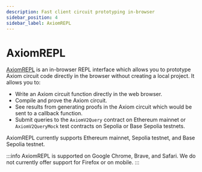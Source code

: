 ```yaml
---
description: Fast client circuit prototyping in-browser
sidebar_position: 4
sidebar_label: AxiomREPL
---
```


# AxiomREPL

[AxiomREPL](https://repl.axiom.xyz/) is an in-browser REPL interface which allows you to prototype Axiom circuit code directly in the browser without creating a local project. It allows you to:

- Write an Axiom circuit function directly in the web browser.
- Compile and prove the Axiom circuit.
- See results from generating proofs in the Axiom circuit which would be sent to a callback function.
- Submit queries to the `AxiomV2Query` contract on Ethereum mainnet or `AxiomV2QueryMock` test contracts on Sepolia or Base Sepolia testnets.

AxiomREPL currently supports Ethereum mainnet, Sepolia testnet, and Base Sepolia testnet.

:::info
AxiomREPL is supported on Google Chrome, Brave, and Safari. We do not currently offer support for Firefox or on mobile.
:::

